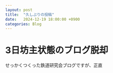 ```yaml
---
layout: post
title:  "久しぶりの投稿"
date:   2024-12-19 18:00:00 +0900
categories: Blog
---
```


# 3日坊主状態のブログ脱却
せっかくつくった鉄道研究会ブログですが、正直
